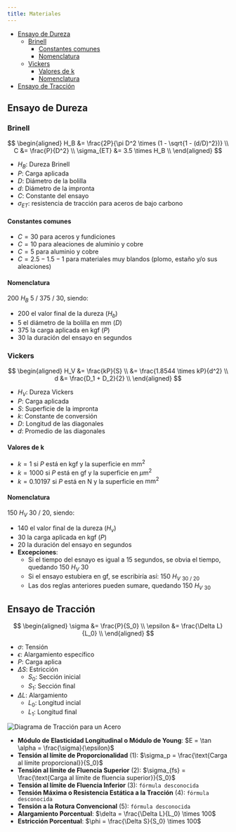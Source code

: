 ```yaml
---
title: Materiales
---
```


- [Ensayo de Dureza](#ensayo-de-dureza)
  - [Brinell](#brinell)
    - [Constantes comunes](#constantes-comunes)
    - [Nomenclatura](#nomenclatura)
  - [Vickers](#vickers)
    - [Valores de k](#valores-de-k)
    - [Nomenclatura](#nomenclatura-1)
- [Ensayo de Tracción](#ensayo-de-tracción)

## Ensayo de Dureza

### Brinell

$$
\begin{aligned}
H_B         &= \frac{2P}{\pi D^2 \times (1 - \sqrt{1 - (d/D)^2})} \\
C           &= \frac{P}{D^2}                                      \\
\sigma_{ET} &= 3.5 \times H_B                                     \\
\end{aligned}
$$

- $H_B$: Dureza Brinell
- $P$: Carga aplicada
- $D$: Diámetro de la bolilla
- $d$: Diámetro de la impronta
- $C$: Constante del ensayo
- $\sigma_{ET}$: resistencia de tracción para aceros de bajo carbono

#### Constantes comunes

- $C = 30$ para aceros y fundiciones
- $C = 10$ para aleaciones de aluminio y cobre
- $C = 5$ para aluminio y cobre
- $C = 2.5 - 1.5 - 1$ para materiales muy blandos (plomo, estaño y/o sus aleaciones)

#### Nomenclatura
$200\ H_B\  5\ /\ 375\ /\ 30$, siendo:
- $200$ el valor final de la dureza ($H_b$)
- $5$ el diámetro de la bolilla en $\text{mm}$ ($D$)
- $375$ la carga aplicada en $\text{kgf}$ ($P$)
- $30$ la duración del ensayo en segundos


### Vickers

$$
\begin{aligned}
H_V &= \frac{kP}{S}                 \\
    &= \frac{1.8544 \times kP}{d^2} \\
d   &= \frac{D_1 + D_2}{2}          \\
\end{aligned}
$$

- $H_V$: Dureza Vickers
- $P$: Carga aplicada
- $S$: Superficie de la impronta
- $k$: Constante de conversión
- $D$: Longitud de las diagonales
- $d$: Promedio de las diagonales

#### Valores de k

- $k = 1$ si $P$ está en $\text{kgf}$ y la superficie en $\text{mm}^2$
- $k = 1000$ si $P$ está en $\text{gf}$ y la superficie en $\mu\text{m}^2$
- $k = 0.10197$ si $P$ está en $\text{N}$ y la superficie en $\text{mm}^2$
  
#### Nomenclatura
$150\ H_V\ 30\ /\ 20$, siendo:
- $140$ el valor final de la dureza ($H_v$)
- $30$ la carga aplicada en $\text{kgf}$ ($P$)
- $20$ la duración del ensayo en segundos
- **Excepciones**:
  - Si el tiempo del esnayo es igual a 15 segundos, se obvia el tiempo, quedando $150\ H_V\ 30$
  - Si el ensayo estubiera en $\text{gf}$, se escribiría así: $150\ H_V\ _{30\ /\ 20}$
  - Las dos reglas anteriores pueden sumare, quedando $150\ H_V\ _{30}$




## Ensayo de Tracción
$$
\begin{aligned}
\sigma    &= \frac{P}{S_0}        \\
\epsilon  &= \frac{\Delta L}{L_0} \\
\end{aligned}
$$

- $\sigma$: Tensión
- $\epsilon$: Alargamiento específico
- $P$: Carga aplica
- $\Delta S$: Estricción
  - $S_0$: Sección inicial
  - $S_1$: Sección final
- $\Delta L$: Alargamiento
  - $L_0$: Longitud incial
  - $L_1$: Longitud final

![Diagrama de Tracción para un Acero](/materiales-5/traccion-acero.png)

- **Módulo de Elasticidad Longitudinal o Módulo de Young**: $E = \tan \alpha = \frac{\sigma}{\epsilon}$
- **Tensión al límite de Proporcionalidad** (1): $\sigma_p = \frac{\text{Carga al límite proporcional}}{S_0}$
- **Tensión al límite de Fluencia Superior** (2): $\sigma_{fs} = \frac{\text{Carga al límite de fluencia superior}}{S_0}$
- **Tensión al límite de Fluencia Inferior** (3): `fórmula desconocida`
- **Tensión Máxima o Resistencia Estática a la Tracción** (4): `fórmula desconocida`
- **Tensión a la Rotura Convencional** (5): `fórmula desconocida`
- **Alargamiento Porcentual**: $\delta = \frac{\Delta L}{L_0} \times 100$
- **Estricción Porcentual**: $\phi = \frac{\Delta S}{S_0} \times 100$